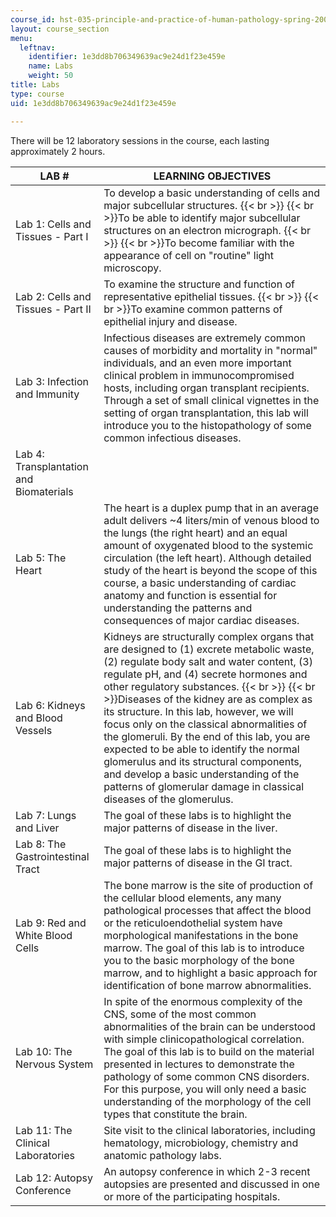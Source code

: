 ```yaml
---
course_id: hst-035-principle-and-practice-of-human-pathology-spring-2003
layout: course_section
menu:
  leftnav:
    identifier: 1e3dd8b706349639ac9e24d1f23e459e
    name: Labs
    weight: 50
title: Labs
type: course
uid: 1e3dd8b706349639ac9e24d1f23e459e

---
```


There will be 12 laboratory sessions in the course, each lasting approximately 2 hours.

| LAB # | LEARNING OBJECTIVES |
| --- | --- |
| Lab 1: Cells and Tissues - Part I | To develop a basic understanding of cells and major subcellular structures.  {{< br >}}  {{< br >}}To be able to identify major subcellular structures on an electron micrograph.  {{< br >}}  {{< br >}}To become familiar with the appearance of cell on "routine" light microscopy. |
| Lab 2: Cells and Tissues - Part II | To examine the structure and function of representative epithelial tissues.  {{< br >}}  {{< br >}}To examine common patterns of epithelial injury and disease. |
| Lab 3: Infection and Immunity | Infectious diseases are extremely common causes of morbidity and mortality in "normal" individuals, and an even more important clinical problem in immunocompromised hosts, including organ transplant recipients. Through a set of small clinical vignettes in the setting of organ transplantation, this lab will introduce you to the histopathology of some common infectious diseases. |
| Lab 4: Transplantation and Biomaterials |  |
| Lab 5: The Heart | The heart is a duplex pump that in an average adult delivers ~4 liters/min of venous blood to the lungs (the right heart) and an equal amount of oxygenated blood to the systemic circulation (the left heart). Although detailed study of the heart is beyond the scope of this course, a basic understanding of cardiac anatomy and function is essential for understanding the patterns and consequences of major cardiac diseases. |
| Lab 6: Kidneys and Blood Vessels | Kidneys are structurally complex organs that are designed to (1) excrete metabolic waste, (2) regulate body salt and water content, (3) regulate pH, and (4) secrete hormones and other regulatory substances.  {{< br >}}  {{< br >}}Diseases of the kidney are as complex as its structure. In this lab, however, we will focus only on the classical abnormalities of the glomeruli. By the end of this lab, you are expected to be able to identify the normal glomerulus and its structural components, and develop a basic understanding of the patterns of glomerular damage in classical diseases of the glomerulus. |
| Lab 7: Lungs and Liver | The goal of these labs is to highlight the major patterns of disease in the liver. |
| Lab 8: The Gastrointestinal Tract | The goal of these labs is to highlight the major patterns of disease in the GI tract. |
| Lab 9: Red and White Blood Cells | The bone marrow is the site of production of the cellular blood elements, any many pathological processes that affect the blood or the reticuloendothelial system have morphological manifestations in the bone marrow. The goal of this lab is to introduce you to the basic morphology of the bone marrow, and to highlight a basic approach for identification of bone marrow abnormalities. |
| Lab 10: The Nervous System | In spite of the enormous complexity of the CNS, some of the most common abnormalities of the brain can be understood with simple clinicopathological correlation. The goal of this lab is to build on the material presented in lectures to demonstrate the pathology of some common CNS disorders. For this purpose, you will only need a basic understanding of the morphology of the cell types that constitute the brain. |
| Lab 11: The Clinical Laboratories | Site visit to the clinical laboratories, including hematology, microbiology, chemistry and anatomic pathology labs. |
| Lab 12: Autopsy Conference | An autopsy conference in which 2-3 recent autopsies are presented and discussed in one or more of the participating hospitals.